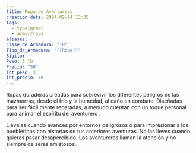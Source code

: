```yaml
---
title: Ropa de Aventurero
creation date: 2024-02-14 13:35
tags:
  - type/armor
  - armor/ropa
aliases: 
Clase_de_Armadura: "10"
Tipo_de_Armadura: "[[Ropa]]"
Sigilo: 
Peso: 3 lb
Precio: "50"
int_peso: 3
int_precio: 50
---
```

Ropas duraderas creadas para sobrevivir los diferentes peligros de las mazmorras, desde el frío y la humedad, al daño en combate. Diseñadas para ser fácil mente reparadas, a menudo cuentan con un toque personal para animar el espíritu del aventurero .

Llévalas cuando avances por entornos peligrosos o para impresionar a los pueblerinos con historias de tus anteriores aventuras.
No las lleves cuando quieras pasar desapercibido. Los aventureros llaman la atención y no
siempre de seres amistosos.